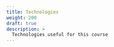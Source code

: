 ```yaml
---
title: Technologies
weight: 200 
draft: true
description: >
  Technologies useful for this course
---
```


